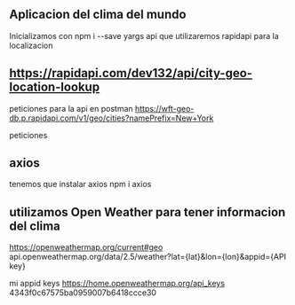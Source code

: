 ## Aplicacion del clima del mundo


Inicializamos con npm i --save yargs
api que utilizaremos  rapidapi para la localizacion
## https://rapidapi.com/dev132/api/city-geo-location-lookup

peticiones para la api en postman
https://wft-geo-db.p.rapidapi.com/v1/geo/cities?namePrefix=New+York


peticiones 
## axios
tenemos que instalar axios
npm i axios

## utilizamos Open Weather para tener informacion del clima

https://openweathermap.org/current#geo
api.openweathermap.org/data/2.5/weather?lat={lat}&lon={lon}&appid={API key}

mi appid keys 
https://home.openweathermap.org/api_keys
4343f0c67575ba0959007b6418ccce30